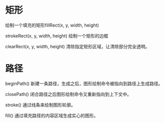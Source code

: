 # 矩形

绘制一个填充的矩形fillRect(x, y, width, height)
<canvas id="tutorial1" width="150" height="150"></canvas>


strokeRect(x, y, width, height)
绘制一个矩形的边框

<canvas id="tutorial2" width="150" height="150"></canvas>

clearRect(x, y, width, height)
清除指定矩形区域，让清除部分完全透明。

<canvas id="tutorial" width="150" height="150"></canvas>

<script setup>
import { ref, onMounted  } from 'vue'
const count = ref(0)

onMounted(() => {
 var canvas = document.getElementById('tutorial');
 if (canvas.getContext) {
   var ctx = canvas.getContext('2d');
 
   ctx.fillRect(25, 25, 100, 100);
   ctx.clearRect(45, 45, 60, 60);
 }
})
onMounted(() => {
  let canvas = document.getElementById('tutorial1');
  let ctx = canvas.getContext('2d');
	
  // ctx.fillStyle = "rgba(0, 0, 200, 0.5)";
  ctx.fillRect (30, 30, 55, 50);
})
onMounted(() => {
  let canvas = document.getElementById('tutorial2');
  let ctx = canvas.getContext('2d');
	
  // ctx.fillStyle = "rgba(0, 0, 200, 0.5)";
  ctx.strokeRect (30, 30, 55, 50);
})
</script>

# 路径
beginPath()
新建一条路径，生成之后，图形绘制命令被指向到路径上生成路径。

closePath()
闭合路径之后图形绘制命令又重新指向到上下文中。

stroke()
通过线条来绘制图形轮廓。

fill()
通过填充路径的内容区域生成实心的图形。